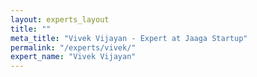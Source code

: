```yaml
---
layout: experts_layout
title: ""
meta_title: "Vivek Vijayan - Expert at Jaaga Startup"
permalink: "/experts/vivek/"
expert_name: "Vivek Vijayan"
---
```


